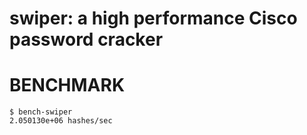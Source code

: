 # swiper: a high performance Cisco password cracker

# BENCHMARK

```console
$ bench-swiper
2.050130e+06 hashes/sec
```
